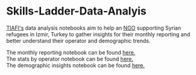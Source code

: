 # Skills-Ladder-Data-Analyis

[TIAFI's](https://www.tiafi.org/) data analysis notebooks aim to help an [NGO](https://tiafi.org/) supporting Syrian refugees in Izmir, Turkey to gather insights for their monthly reporting and better understand their operator and demographic trends. 
<br/>

The monthly reporting notebook can be found [here.](Monthly_reporting.ipynb)  
The stats by operator notebook can be found [here.](Stats_by_operator.ipynb)  
The demographic insights notebook can be found [here.](Demographic_inisghts.ipynb)  
